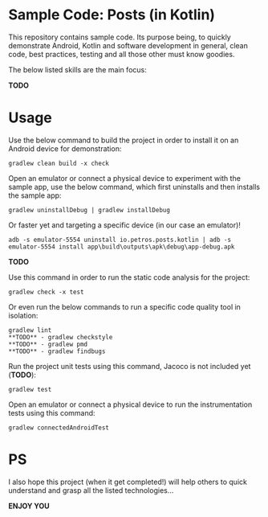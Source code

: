 # Sample Code: Posts (in Kotlin)
This repository contains sample code. Its purpose being, to quickly demonstrate Android, Kotlin and software development in general, clean code, best practices, testing and all those other must know goodies.

The below listed skills are the main focus:

**TODO**

# Usage
Use the below command to build the project in order to install it on an Android device for demonstration:
```
gradlew clean build -x check
```

Open an emulator or connect a physical device to experiment with the sample app, use the below command, which first uninstalls and then installs the sample app:
```
gradlew uninstallDebug | gradlew installDebug
```
Or faster yet and targeting a specific device (in our case an emulator)!
```
adb -s emulator-5554 uninstall io.petros.posts.kotlin | adb -s emulator-5554 install app\build\outputs\apk\debug\app-debug.apk
```
**TODO**

Use this command in order to run the static code analysis for the project:
```
gradlew check -x test
```

Or even run the below commands to run a specific code quality tool in isolation:
```
gradlew lint
**TODO** - gradlew checkstyle 
**TODO** - gradlew pmd
**TODO** - gradlew findbugs
```

Run the project unit tests using this command, Jacoco is not included yet (**TODO**):
```
gradlew test
```

Open an emulator or connect a physical device to run the instrumentation tests using this command:
```
gradlew connectedAndroidTest
```

# PS
I also hope this project (when it get completed!) will help others to quick understand and grasp all the listed technologies...

**ENJOY YOU**
